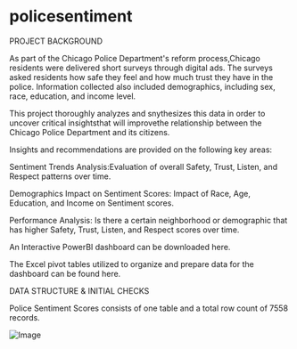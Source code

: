 # policesentiment
PROJECT BACKGROUND

As part of the Chicago Police Department's reform process,Chicago residents were delivered short surveys through digital ads. The surveys asked residents how safe they feel and how much trust they have in the police. Information collected also included demographics, including sex, race, education, and income level.

This project thoroughly analyzes and snythesizes this data in order to uncover critical insightsthat will improvethe relationship between the Chicago Police Department and its citizens.

Insights and recommendations are provided on the following key areas:

Sentiment Trends Analysis:Evaluation of overall Safety, Trust, Listen, and Respect patterns over time.

Demographics Impact on Sentiment Scores: Impact of Race, Age, Education, and Income on Sentiment scores.

Performance Analysis: Is there a certain neighborhood or demographic that has higher Safety, Trust, Listen, and Respect scores over time.

An Interactive PowerBI dashboard can be downloaded here.

The Excel pivot tables utilized to organize and prepare data for the dashboard can be found here.

DATA STRUCTURE & INITIAL CHECKS

Police Sentiment Scores consists of one table and a total row count of 7558 records.

![Image](https://github.com/user-attachments/assets/a4c12f6b-dae3-4b0a-9325-f8a2242a27e3)


